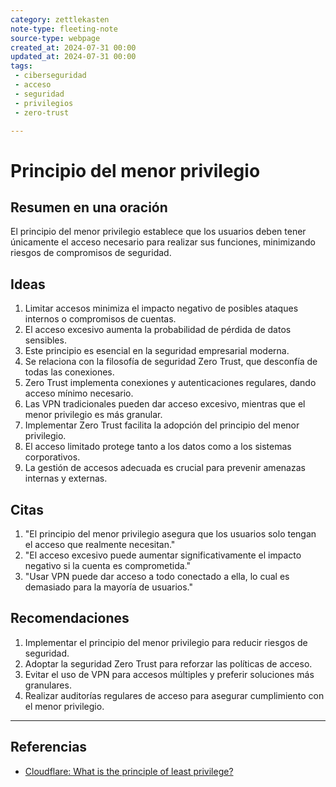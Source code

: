 ```yaml
---
category: zettlekasten
note-type: fleeting-note
source-type: webpage
created_at: 2024-07-31 00:00
updated_at: 2024-07-31 00:00
tags:
 - ciberseguridad
 - acceso
 - seguridad
 - privilegios
 - zero-trust

---
```


# Principio del menor privilegio

## Resumen en una oración

El principio del menor privilegio establece que los usuarios deben tener únicamente el acceso necesario para realizar sus funciones, minimizando riesgos de compromisos de seguridad.

## Ideas

1. Limitar accesos minimiza el impacto negativo de posibles ataques internos o compromisos de cuentas.
2. El acceso excesivo aumenta la probabilidad de pérdida de datos sensibles.
3. Este principio es esencial en la seguridad empresarial moderna.
4. Se relaciona con la filosofía de seguridad Zero Trust, que desconfía de todas las conexiones.
5. Zero Trust implementa conexiones y autenticaciones regulares, dando acceso mínimo necesario.
6. Las VPN tradicionales pueden dar acceso excesivo, mientras que el menor privilegio es más granular.
7. Implementar Zero Trust facilita la adopción del principio del menor privilegio.
8. El acceso limitado protege tanto a los datos como a los sistemas corporativos.
9. La gestión de accesos adecuada es crucial para prevenir amenazas internas y externas.

## Citas

1. "El principio del menor privilegio asegura que los usuarios solo tengan el acceso que realmente necesitan."
2. "El acceso excesivo puede aumentar significativamente el impacto negativo si la cuenta es comprometida."
3. "Usar VPN puede dar acceso a todo conectado a ella, lo cual es demasiado para la mayoría de usuarios."

## Recomendaciones

1. Implementar el principio del menor privilegio para reducir riesgos de seguridad.
2. Adoptar la seguridad Zero Trust para reforzar las políticas de acceso.
3. Evitar el uso de VPN para accesos múltiples y preferir soluciones más granulares.
4. Realizar auditorías regulares de acceso para asegurar cumplimiento con el menor privilegio.

___

## Referencias

- [Cloudflare: What is the principle of least privilege?](https://www.cloudflare.com/learning/access-management/principle-of-least-privilege/)
